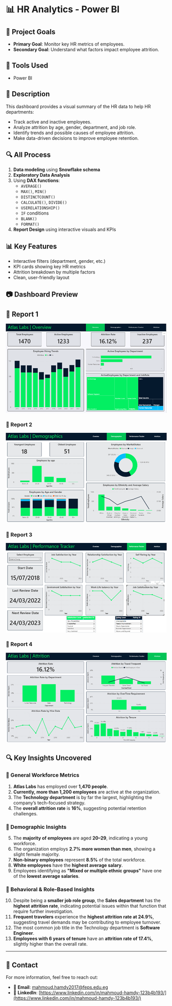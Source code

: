 # 📊 HR Analytics - Power BI

## 🎯 Project Goals
- **Primary Goal**: Monitor key HR metrics of employees.
- **Secondary Goal**: Understand what factors impact employee attrition.

## 🧰 Tools Used
- Power BI

## 📌 Description
This dashboard provides a visual summary of the HR data to help HR departments:
- Track active and inactive employees.
- Analyze attrition by age, gender, department, and job role.
- Identify trends and possible causes of employee attrition.
- Make data-driven decisions to improve employee retention.

## 🔍 All Process

1. **Data modeling** using **Snowflake schema**  
2. **Exploratory Data Analysis**  
3. Using **DAX functions**:
   - `AVERAGE()`
   - `MAX()`, `MIN()`
   - `DISTINCTCOUNT()`
   - `CALCULATE()`, `DIVIDE()`
   - `USERELATIONSHIP()`
   - `IF` conditions
   - `BLANK()`
   - `FORMAT()`
4. **Report Design** using interactive visuals and KPIs

## 📊 Key Features
- Interactive filters (department, gender, etc.)
- KPI cards showing key HR metrics
- Attrition breakdown by multiple factors
- Clean, user-friendly layout

## 📷 Dashboard Preview
## 📌 Report 1
![Report 1](https://raw.githubusercontent.com/Mahmoud-Hamdy99/HR-Analytics-PowerBI/refs/heads/main/page%201.png)

### 📌 Report 2
![Report 2](https://raw.githubusercontent.com/Mahmoud-Hamdy99/HR-Analytics-PowerBI/refs/heads/main/Page%202.png)

### 📌 Report 3
![Report 3](https://raw.githubusercontent.com/Mahmoud-Hamdy99/HR-Analytics-PowerBI/refs/heads/main/page%203.png)

### 📌 Report 4
![Report 4](https://raw.githubusercontent.com/Mahmoud-Hamdy99/HR-Analytics-PowerBI/main/page%204.png)

## 🔍 Key Insights Uncovered

### 📌 General Workforce Metrics
1. **Atlas Labs** has employed over **1,470 people**.
2. **Currently, more than 1,200 employees** are active at the organization.
3. The **Technology department** is by far the largest, highlighting the company’s tech-focused strategy.
4. The **overall attrition rate** is **16%**, suggesting potential retention challenges.

### 👥 Demographic Insights
5. The **majority of employees** are aged **20–29**, indicating a young workforce.
6. The organization employs **2.7% more women than men**, showing a slight female majority.
7. **Non-binary employees** represent **8.5%** of the total workforce.
8. **White employees** have the **highest average salary**.
9. Employees identifying as **"Mixed or multiple ethnic groups"** have one of the **lowest average salaries**.

### 🧠 Behavioral & Role-Based Insights
10. Despite being a **smaller job role group**, the **Sales department** has the **highest attrition rate**, indicating potential issues within that function that require further investigation.
11. **Frequent travelers** experience the **highest attrition rate at 24.9%**, suggesting travel demands may be contributing to employee turnover.
12. The most common job title in the Technology department is **Software Engineer**.
13. **Employees with 6 years of tenure** have an **attrition rate of 17.4%**, slightly higher than the overall rate.

----

## 📧 Contact

For more information, feel free to reach out:

- 📩 **Email**: [mahmoud.hamdy2017@feps.edu.eg](mailto:mahmoud.hamdy2017@feps.edu.eg)  
- 🔗 **LinkedIn**: [https://www.linkedin.com/in/mahmoud-hamdy-123b4b193/](https://www.linkedin.com/in/mahmoud-hamdy-123b4b193/)
